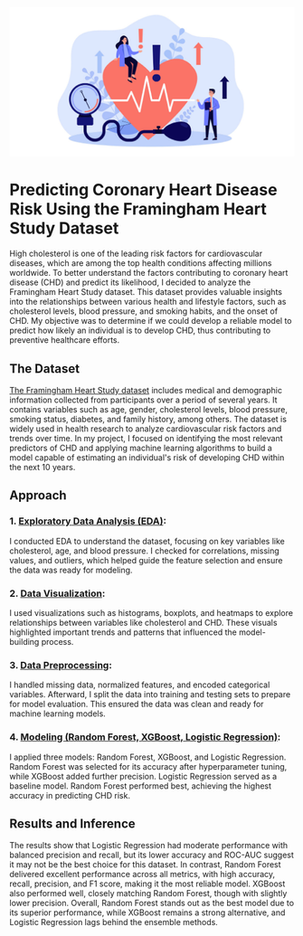 ![alt text](/MainImage_A1-9.jpg)

# Predicting Coronary Heart Disease Risk Using the Framingham Heart Study Dataset

High cholesterol is one of the leading risk factors for cardiovascular diseases, which are among the top health conditions affecting millions worldwide. To better understand the factors contributing to coronary heart disease (CHD) and predict its likelihood, I decided to analyze the Framingham Heart Study dataset. This dataset provides valuable insights into the relationships between various health and lifestyle factors, such as cholesterol levels, blood pressure, and smoking habits, and the onset of CHD. My objective was to determine if we could develop a reliable model to predict how likely an individual is to develop CHD, thus contributing to preventive healthcare efforts.

## The Dataset
[The Framingham Heart Study dataset](https://www.framinghamheartstudy.org/fhs-for-researchers/data-available-overview/) includes medical and demographic information collected from participants over a period of several years. It contains variables such as age, gender, cholesterol levels, blood pressure, smoking status, diabetes, and family history, among others. The dataset is widely used in health research to analyze cardiovascular risk factors and trends over time. In my project, I focused on identifying the most relevant predictors of CHD and applying machine learning algorithms to build a model capable of estimating an individual's risk of developing CHD within the next 10 years.

## Approach
### 1. [Exploratory Data Analysis (EDA)](https://github.com/VaishaliSharma19/springboard/blob/4f0ea29c6009443dadefc4d9b2397fdc20f91bb0/Heart%20Disease%20Pred/HeartDiseasePredictionData.ipynb):
I conducted EDA to understand the dataset, focusing on key variables like cholesterol, age, and blood pressure. I checked for correlations, missing values, and outliers, which helped guide the feature selection and ensure the data was ready for modeling.

### 2. [Data Visualization](https://github.com/VaishaliSharma19/springboard/blob/4f0ea29c6009443dadefc4d9b2397fdc20f91bb0/Heart%20Disease%20Pred/Framingham_Dataset_EDA.ipynb):
I used visualizations such as histograms, boxplots, and heatmaps to explore relationships between variables like cholesterol and CHD. These visuals highlighted important trends and patterns that influenced the model-building process.

### 3. [Data Preprocessing](https://github.com/VaishaliSharma19/springboard/blob/4f0ea29c6009443dadefc4d9b2397fdc20f91bb0/Heart%20Disease%20Pred/Pre-processing%20and%20Training%20Data%20Development_framingham_heart_disease.ipynb):
I handled missing data, normalized features, and encoded categorical variables. Afterward, I split the data into training and testing sets to prepare for model evaluation. This ensured the data was clean and ready for machine learning models.

### 4. [Modeling (Random Forest, XGBoost, Logistic Regression)](https://github.com/VaishaliSharma19/springboard/blob/4f0ea29c6009443dadefc4d9b2397fdc20f91bb0/Heart%20Disease%20Pred/Modeling_Frmingham_Dataset.ipynb):
I applied three models: Random Forest, XGBoost, and Logistic Regression. Random Forest was selected for its accuracy after hyperparameter tuning, while XGBoost added further precision. Logistic Regression served as a baseline model. Random Forest performed best, achieving the highest accuracy in predicting CHD risk.

## Results and Inference
The results show that Logistic Regression had moderate performance with balanced precision and recall, but its lower accuracy and ROC-AUC suggest it may not be the best choice for this dataset. In contrast, Random Forest delivered excellent performance across all metrics, with high accuracy, recall, precision, and F1 score, making it the most reliable model. XGBoost also performed well, closely matching Random Forest, though with slightly lower precision. Overall, Random Forest stands out as the best model due to its superior performance, while XGBoost remains a strong alternative, and Logistic Regression lags behind the ensemble methods.
